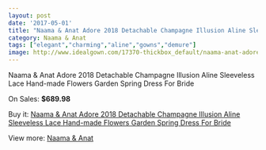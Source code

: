 ```yaml
---
layout: post
date: '2017-05-01'
title: "Naama & Anat Adore 2018 Detachable Champagne Illusion Aline Sleeveless Lace Hand-made Flowers Garden Spring Dress For Bride"
category: Naama & Anat
tags: ["elegant","charming","aline","gowns","demure"]
image: http://www.idealgown.com/17370-thickbox_default/naama-anat-adore-2018-detachable-champagne-illusion-aline-sleeveless-lace-hand-made-flowers-garden-spring-dress-for-bride.jpg
---
```

Naama & Anat Adore 2018 Detachable Champagne Illusion Aline Sleeveless Lace Hand-made Flowers Garden Spring Dress For Bride

On Sales: **$689.98**
<a href="https://www.idealgown.com/en/naama-anat/6819-naama-anat-adore-2018-detachable-champagne-illusion-aline-sleeveless-lace-hand-made-flowers-garden-spring-dress-for-bride.html"><amp-img layout="responsive" width="600" height="600" src="//www.idealgown.com/17370-thickbox_default/naama-anat-adore-2018-detachable-champagne-illusion-aline-sleeveless-lace-hand-made-flowers-garden-spring-dress-for-bride.jpg" alt="Naama & Anat Adore 2018 Detachable Champagne Illusion Aline Sleeveless Lace Hand-made Flowers Garden Spring Dress For Bride 0" /></a>
<a href="https://www.idealgown.com/en/naama-anat/6819-naama-anat-adore-2018-detachable-champagne-illusion-aline-sleeveless-lace-hand-made-flowers-garden-spring-dress-for-bride.html"><amp-img layout="responsive" width="600" height="600" src="//www.idealgown.com/17375-thickbox_default/naama-anat-adore-2018-detachable-champagne-illusion-aline-sleeveless-lace-hand-made-flowers-garden-spring-dress-for-bride.jpg" alt="Naama & Anat Adore 2018 Detachable Champagne Illusion Aline Sleeveless Lace Hand-made Flowers Garden Spring Dress For Bride 1" /></a>
<a href="https://www.idealgown.com/en/naama-anat/6819-naama-anat-adore-2018-detachable-champagne-illusion-aline-sleeveless-lace-hand-made-flowers-garden-spring-dress-for-bride.html"><amp-img layout="responsive" width="600" height="600" src="//www.idealgown.com/17374-thickbox_default/naama-anat-adore-2018-detachable-champagne-illusion-aline-sleeveless-lace-hand-made-flowers-garden-spring-dress-for-bride.jpg" alt="Naama & Anat Adore 2018 Detachable Champagne Illusion Aline Sleeveless Lace Hand-made Flowers Garden Spring Dress For Bride 2" /></a>
<a href="https://www.idealgown.com/en/naama-anat/6819-naama-anat-adore-2018-detachable-champagne-illusion-aline-sleeveless-lace-hand-made-flowers-garden-spring-dress-for-bride.html"><amp-img layout="responsive" width="600" height="600" src="//www.idealgown.com/17373-thickbox_default/naama-anat-adore-2018-detachable-champagne-illusion-aline-sleeveless-lace-hand-made-flowers-garden-spring-dress-for-bride.jpg" alt="Naama & Anat Adore 2018 Detachable Champagne Illusion Aline Sleeveless Lace Hand-made Flowers Garden Spring Dress For Bride 3" /></a>
<a href="https://www.idealgown.com/en/naama-anat/6819-naama-anat-adore-2018-detachable-champagne-illusion-aline-sleeveless-lace-hand-made-flowers-garden-spring-dress-for-bride.html"><amp-img layout="responsive" width="600" height="600" src="//www.idealgown.com/17372-thickbox_default/naama-anat-adore-2018-detachable-champagne-illusion-aline-sleeveless-lace-hand-made-flowers-garden-spring-dress-for-bride.jpg" alt="Naama & Anat Adore 2018 Detachable Champagne Illusion Aline Sleeveless Lace Hand-made Flowers Garden Spring Dress For Bride 4" /></a>
<a href="https://www.idealgown.com/en/naama-anat/6819-naama-anat-adore-2018-detachable-champagne-illusion-aline-sleeveless-lace-hand-made-flowers-garden-spring-dress-for-bride.html"><amp-img layout="responsive" width="600" height="600" src="//www.idealgown.com/17371-thickbox_default/naama-anat-adore-2018-detachable-champagne-illusion-aline-sleeveless-lace-hand-made-flowers-garden-spring-dress-for-bride.jpg" alt="Naama & Anat Adore 2018 Detachable Champagne Illusion Aline Sleeveless Lace Hand-made Flowers Garden Spring Dress For Bride 5" /></a>

Buy it: [Naama & Anat Adore 2018 Detachable Champagne Illusion Aline Sleeveless Lace Hand-made Flowers Garden Spring Dress For Bride](https://www.idealgown.com/en/naama-anat/6819-naama-anat-adore-2018-detachable-champagne-illusion-aline-sleeveless-lace-hand-made-flowers-garden-spring-dress-for-bride.html "Naama & Anat Adore 2018 Detachable Champagne Illusion Aline Sleeveless Lace Hand-made Flowers Garden Spring Dress For Bride")

View more: [Naama & Anat](https://www.idealgown.com/en/115-naama-anat "Naama & Anat")